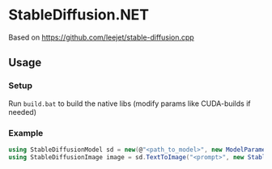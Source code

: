 ﻿# StableDiffusion.NET

Based on https://github.com/leejet/stable-diffusion.cpp

## Usage
### Setup
Run `build.bat` to build the native libs (modify params like CUDA-builds if needed)

### Example
```csharp
using StableDiffusionModel sd = new(@"<path_to_model>", new ModelParameter());
using StableDiffusionImage image = sd.TextToImage("<prompt>", new StableDiffusionParameter());
```
